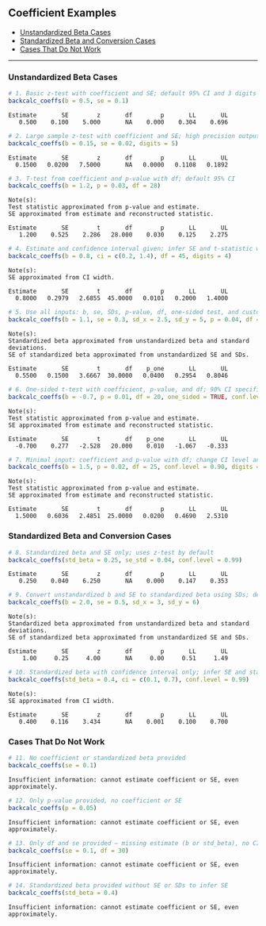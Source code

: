## Coefficient Examples

- [Unstandardized Beta Cases](#unstandardized-beta-cases)
- [Standardized Beta and Conversion
  Cases](#standardized-beta-and-conversion-cases)
- [Cases That Do Not Work](#cases-that-do-not-work)

------------------------------------------------------------------------

### Unstandardized Beta Cases

``` r
# 1. Basic z-test with coefficient and SE; default 95% CI and 3 digits
backcalc_coeffs(b = 0.5, se = 0.1)
```

    Estimate       SE        z       df        p       LL       UL 
       0.500    0.100    5.000       NA    0.000    0.304    0.696 

``` r
# 2. Large sample z-test with coefficient and SE; high precision output
backcalc_coeffs(b = 0.15, se = 0.02, digits = 5)
```

    Estimate       SE        z       df        p       LL       UL 
      0.1500   0.0200   7.5000       NA   0.0000   0.1108   0.1892 

``` r
# 3. T-test from coefficient and p-value with df; default 95% CI
backcalc_coeffs(b = 1.2, p = 0.03, df = 28)
```

    Note(s):
    Test statistic approximated from p-value and estimate.
    SE approximated from estimate and reconstructed statistic.

    Estimate       SE        t       df        p       LL       UL 
       1.200    0.525    2.286   28.000    0.030    0.125    2.275 

``` r
# 4. Estimate and confidence interval given; infer SE and t-statistic with df
backcalc_coeffs(b = 0.8, ci = c(0.2, 1.4), df = 45, digits = 4)
```

    Note(s):
    SE approximated from CI width.

    Estimate       SE        t       df        p       LL       UL 
      0.8000   0.2979   2.6855  45.0000   0.0101   0.2000   1.4000 

``` r
# 5. Use all inputs: b, se, SDs, p-value, df, one-sided test, and custom digits
backcalc_coeffs(b = 1.1, se = 0.3, sd_x = 2.5, sd_y = 5, p = 0.04, df = 30, one_sided = TRUE, digits = 4)
```

    Note(s):
    Standardized beta approximated from unstandardized beta and standard deviations.
    SE of standardized beta approximated from unstandardized SE and SDs.

    Estimate       SE        t       df    p_one       LL       UL 
      0.5500   0.1500   3.6667  30.0000   0.0400   0.2954   0.8046 

``` r
# 6. One-sided t-test with coefficient, p-value, and df; 90% CI specified
backcalc_coeffs(b = -0.7, p = 0.01, df = 20, one_sided = TRUE, conf.level = 0.90)
```

    Note(s):
    Test statistic approximated from p-value and estimate.
    SE approximated from estimate and reconstructed statistic.

    Estimate       SE        t       df    p_one       LL       UL 
      -0.700    0.277   -2.528   20.000    0.010   -1.067   -0.333 

``` r
# 7. Minimal input: coefficient and p-value with df; change CI level and rounding
backcalc_coeffs(b = 1.5, p = 0.02, df = 25, conf.level = 0.90, digits = 4)
```

    Note(s):
    Test statistic approximated from p-value and estimate.
    SE approximated from estimate and reconstructed statistic.

    Estimate       SE        t       df        p       LL       UL 
      1.5000   0.6036   2.4851  25.0000   0.0200   0.4690   2.5310 

### Standardized Beta and Conversion Cases

``` r
# 8. Standardized beta and SE only; uses z-test by default
backcalc_coeffs(std_beta = 0.25, se_std = 0.04, conf.level = 0.99)
```

    Estimate       SE        z       df        p       LL       UL 
       0.250    0.040    6.250       NA    0.000    0.147    0.353 

``` r
# 9. Convert unstandardized b and SE to standardized beta using SDs; default CI and digits
backcalc_coeffs(b = 2.0, se = 0.5, sd_x = 3, sd_y = 6)
```

    Note(s):
    Standardized beta approximated from unstandardized beta and standard deviations.
    SE of standardized beta approximated from unstandardized SE and SDs.

    Estimate       SE        z       df        p       LL       UL 
        1.00     0.25     4.00       NA     0.00     0.51     1.49 

``` r
# 10. Standardized beta with confidence interval only; infer SE and stats, use 99% CI
backcalc_coeffs(std_beta = 0.4, ci = c(0.1, 0.7), conf.level = 0.99)
```

    Note(s):
    SE approximated from CI width.

    Estimate       SE        z       df        p       LL       UL 
       0.400    0.116    3.434       NA    0.001    0.100    0.700 

### Cases That Do Not Work

``` r
# 11. No coefficient or standardized beta provided
backcalc_coeffs(se = 0.1)
```

    Insufficient information: cannot estimate coefficient or SE, even approximately. 

``` r
# 12. Only p-value provided, no coefficient or SE
backcalc_coeffs(p = 0.05)
```

    Insufficient information: cannot estimate coefficient or SE, even approximately. 

``` r
# 13. Only df and se provided — missing estimate (b or std_beta), no CI or p-value
backcalc_coeffs(se = 0.1, df = 30)
```

    Insufficient information: cannot estimate coefficient or SE, even approximately. 

``` r
# 14. Standardized beta provided without SE or SDs to infer SE
backcalc_coeffs(std_beta = 0.4)
```

    Insufficient information: cannot estimate coefficient or SE, even approximately. 

